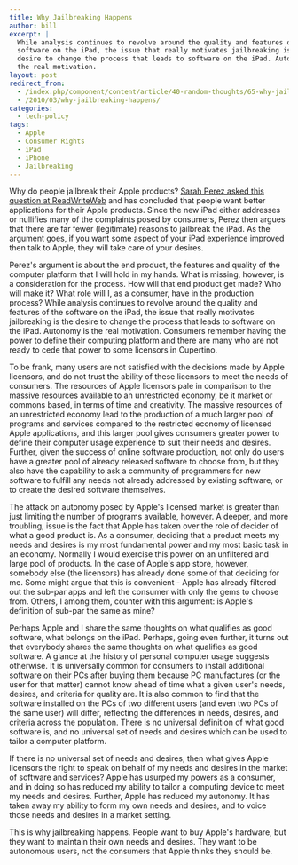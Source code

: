 ```yaml
---
title: Why Jailbreaking Happens
author: bill
excerpt: |
  While analysis continues to revolve around the quality and features of the
  software on the iPad, the issue that really motivates jailbreaking is the
  desire to change the process that leads to software on the iPad. Autonomy is
  the real motivation.
layout: post
redirect_from:
  - /index.php/component/content/article/40-random-thoughts/65-why-jailbreaking-happens
  - /2010/03/why-jailbreaking-happens/
categories:
  - tech-policy
tags:
  - Apple
  - Consumer Rights
  - iPad
  - iPhone
  - Jailbreaking
---
```

Why do people jailbreak their Apple products?
[Sarah Perez asked this question at ReadWriteWeb][1] and has concluded that
people want better applications for their Apple products. Since the new iPad
either addresses or nullifies many of the complaints posed by consumers, Perez
then argues that there are far fewer (legitimate) reasons to jailbreak the
iPad. As the argument goes, if you want some aspect of your iPad experience
improved then talk to Apple, they will take care of your desires.

Perez's argument is about the end product, the features and quality of the
computer platform that I will hold in my hands. What is missing, however, is a
consideration for the process. How will that end product get made? Who will
make it? What role will I, as a consumer, have in the production process? While
analysis continues to revolve around the quality and features of the software
on the iPad, the issue that really motivates jailbreaking is the desire to
change the process that leads to software on the iPad. Autonomy is the real
motivation. Consumers remember having the power to define their computing
platform and there are many who are not ready to cede that power to some
licensors in Cupertino.

To be frank, many users are not satisfied with the decisions made by Apple
licensors, and do not trust the ability of these licensors to meet the needs of
consumers. The resources of Apple licensors pale in comparison to the massive
resources available to an unrestricted economy, be it market or commons based,
in terms of time and creativity. The massive resources of an unrestricted
economy lead to the production of a much larger pool of programs and services
compared to the restricted economy of licensed Apple applications, and this
larger pool gives consumers greater power to define their computer usage
experience to suit their needs and desires. Further, given the success of
online software production, not only do users have a greater pool of already
released software to choose from, but they also have the capability to ask a
community of programmers for new software to fulfill any needs not already
addressed by existing software, or to create the desired software themselves.

The attack on autonomy posed by Apple's licensed market is greater than just
limiting the number of programs available, however. A deeper, and more
troubling, issue is the fact that Apple has taken over the role of decider of
what a good product is. As a consumer, deciding that a product meets my needs
and desires is my most fundamental power and my most basic task in an economy.
Normally I would exercise this power on an unfiltered and large pool of
products. In the case of Apple's app store, however, somebody else (the
licensors) has already done some of that deciding for me. Some might argue that
this is convenient - Apple has already filtered out the sub-par apps and left
the consumer with only the gems to choose from. Others, I among them, counter
with this argument: is Apple's definition of sub-par the same as mine?

Perhaps Apple and I share the same thoughts on what qualifies as good software,
what belongs on the iPad. Perhaps, going even further, it turns out that
everybody shares the same thoughts on what qualifies as good software. A glance
at the history of personal computer usage suggests otherwise. It is universally
common for consumers to install additional software on their PCs after buying
them because PC manufactures (or the user for that matter) cannot know ahead of
time what a given user's needs, desires, and criteria for quality are. It is
also common to find that the software installed on the PCs of two different
users (and even two PCs of the same user) will differ, reflecting the
differences in needs, desires, and criteria across the population. There is no
universal definition of what good software is, and no universal set of needs
and desires which can be used to tailor a computer platform.

If there is no universal set of needs and desires, then what gives Apple
licensors the right to speak on behalf of my needs and desires in the market of
software and services? Apple has usurped my powers as a consumer, and in doing
so has reduced my ability to tailor a computing device to meet my needs and
desires. Further, Apple has reduced my autonomy. It has taken away my ability
to form my own needs and desires, and to voice those needs and desires in a
market setting.

This is why jailbreaking happens. People want to buy Apple's hardware, but they
want to maintain their own needs and desires. They want to be autonomous users,
not the consumers that Apple thinks they should be.

 [1]: http://www.readwriteweb.com/archives/why_jailbreak_an_ipad.php
